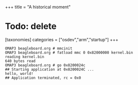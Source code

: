 +++
title = "A historical moment"
# Todo: delete
[taxonomies]
categories = ["osdev","arm","startup"]
+++
``` console
OMAP3 beagleboard.org # mmcinit
OMAP3 beagleboard.org # fatload mmc 0 0x82000000 kernel.bin
reading kernel.bin
640 bytes read
OMAP3 beagleboard.org # go 0x8200024c
## Starting application at 0x8200024C ...
hello, world!
## Application terminated, rc = 0x0
```
